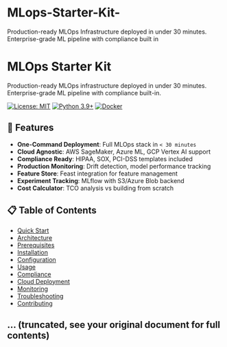 # MLops-Starter-Kit-
Production-ready MLOps Infrastructure deployed in under 30 minutes. Enterprise-grade ML pipeline with compliance built in
# MLOps Starter Kit

Production-ready MLOps infrastructure deployed in under 30 minutes. Enterprise-grade ML pipeline with compliance built-in.

[![License: MIT](https://img.shields.io/badge/License-MIT-yellow.svg)](https://opensource.org/licenses/MIT)
[![Python 3.9+](https://img.shields.io/badge/python-3.9+-blue.svg)](https://www.python.org/downloads/)
[![Docker](https://img.shields.io/badge/docker-required-blue.svg)](https://www.docker.com/)

## 🚀 Features

- **One-Command Deployment**: Full MLOps stack in `< 30 minutes`
- **Cloud Agnostic**: AWS SageMaker, Azure ML, GCP Vertex AI support
- **Compliance Ready**: HIPAA, SOX, PCI-DSS templates included
- **Production Monitoring**: Drift detection, model performance tracking
- **Feature Store**: Feast integration for feature management
- **Experiment Tracking**: MLflow with S3/Azure Blob backend
- **Cost Calculator**: TCO analysis vs building from scratch

## 📋 Table of Contents

- [Quick Start](#quick-start)
- [Architecture](#architecture)
- [Prerequisites](#prerequisites)
- [Installation](#installation)
- [Configuration](#configuration)
- [Usage](#usage)
- [Compliance](#compliance)
- [Cloud Deployment](#cloud-deployment)
- [Monitoring](#monitoring)
- [Troubleshooting](#troubleshooting)
- [Contributing](#contributing)

## ... (truncated, see your original document for full contents)
